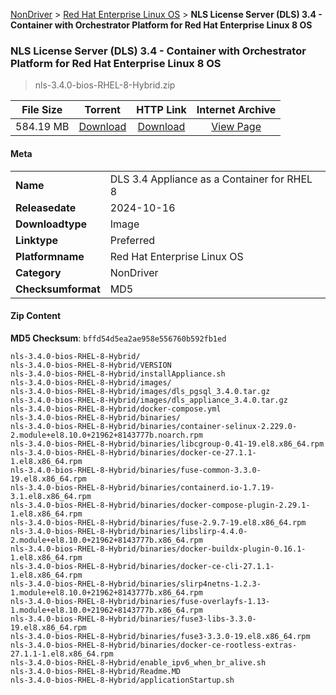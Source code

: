 
[NonDriver](/README.md)  >  [Red Hat Enterprise Linux OS](/index/NonDriver/Red_Hat_Enterprise_Linux_OS.md)  >  **NLS License Server (DLS) 3.4 - Container with Orchestrator Platform for Red Hat Enterprise Linux 8 OS**


###    NLS License Server (DLS) 3.4 - Container with Orchestrator Platform for Red Hat Enterprise Linux 8 OS

> nls-3.4.0-bios-RHEL-8-Hybrid.zip   


| **File Size** | **Torrent**  | **HTTP Link** | **Internet Archive** |
|:-------------:|:------------:|:-------------:|:--------------------:|
| 584.19 MB |  [Download](https://archive.org/download/nvgpu_nls-3.4.0-bios-RHEL-8-Hybrid.zip/nvgpu_nls-3.4.0-bios-RHEL-8-Hybrid.zip_archive.torrent)       | [Download](https://archive.org/compress/nvgpu_nls-3.4.0-bios-RHEL-8-Hybrid.zip) | [View Page](https://archive.org/details/nvgpu_nls-3.4.0-bios-RHEL-8-Hybrid.zip)       |

#### Meta

<table>
<tr><td><strong>Name</strong></td><td>DLS 3.4 Appliance as a Container for RHEL 8</td></tr>
<tr><td><strong>Releasedate</strong></td><td>2024-10-16</td></tr>
<tr><td><strong>Downloadtype</strong></td><td>Image</td></tr>
<tr><td><strong>Linktype</strong></td><td>Preferred</td></tr>
<tr><td><strong>Platformname</strong></td><td>Red Hat Enterprise Linux OS</td></tr>
<tr><td><strong>Category</strong></td><td>NonDriver</td></tr>
<tr><td><strong>Checksumformat</strong></td><td>MD5</td></tr>
</table>

#### Zip Content

**MD5 Checksum**: `bffd54d5ea2ae958e556760b592fb1ed`

```text
nls-3.4.0-bios-RHEL-8-Hybrid/
nls-3.4.0-bios-RHEL-8-Hybrid/VERSION
nls-3.4.0-bios-RHEL-8-Hybrid/installAppliance.sh
nls-3.4.0-bios-RHEL-8-Hybrid/images/
nls-3.4.0-bios-RHEL-8-Hybrid/images/dls_pgsql_3.4.0.tar.gz
nls-3.4.0-bios-RHEL-8-Hybrid/images/dls_appliance_3.4.0.tar.gz
nls-3.4.0-bios-RHEL-8-Hybrid/docker-compose.yml
nls-3.4.0-bios-RHEL-8-Hybrid/binaries/
nls-3.4.0-bios-RHEL-8-Hybrid/binaries/container-selinux-2.229.0-2.module+el8.10.0+21962+8143777b.noarch.rpm
nls-3.4.0-bios-RHEL-8-Hybrid/binaries/libcgroup-0.41-19.el8.x86_64.rpm
nls-3.4.0-bios-RHEL-8-Hybrid/binaries/docker-ce-27.1.1-1.el8.x86_64.rpm
nls-3.4.0-bios-RHEL-8-Hybrid/binaries/fuse-common-3.3.0-19.el8.x86_64.rpm
nls-3.4.0-bios-RHEL-8-Hybrid/binaries/containerd.io-1.7.19-3.1.el8.x86_64.rpm
nls-3.4.0-bios-RHEL-8-Hybrid/binaries/docker-compose-plugin-2.29.1-1.el8.x86_64.rpm
nls-3.4.0-bios-RHEL-8-Hybrid/binaries/fuse-2.9.7-19.el8.x86_64.rpm
nls-3.4.0-bios-RHEL-8-Hybrid/binaries/libslirp-4.4.0-2.module+el8.10.0+21962+8143777b.x86_64.rpm
nls-3.4.0-bios-RHEL-8-Hybrid/binaries/docker-buildx-plugin-0.16.1-1.el8.x86_64.rpm
nls-3.4.0-bios-RHEL-8-Hybrid/binaries/docker-ce-cli-27.1.1-1.el8.x86_64.rpm
nls-3.4.0-bios-RHEL-8-Hybrid/binaries/slirp4netns-1.2.3-1.module+el8.10.0+21962+8143777b.x86_64.rpm
nls-3.4.0-bios-RHEL-8-Hybrid/binaries/fuse-overlayfs-1.13-1.module+el8.10.0+21962+8143777b.x86_64.rpm
nls-3.4.0-bios-RHEL-8-Hybrid/binaries/fuse3-libs-3.3.0-19.el8.x86_64.rpm
nls-3.4.0-bios-RHEL-8-Hybrid/binaries/fuse3-3.3.0-19.el8.x86_64.rpm
nls-3.4.0-bios-RHEL-8-Hybrid/binaries/docker-ce-rootless-extras-27.1.1-1.el8.x86_64.rpm
nls-3.4.0-bios-RHEL-8-Hybrid/enable_ipv6_when_br_alive.sh
nls-3.4.0-bios-RHEL-8-Hybrid/Readme.MD
nls-3.4.0-bios-RHEL-8-Hybrid/applicationStartup.sh
```